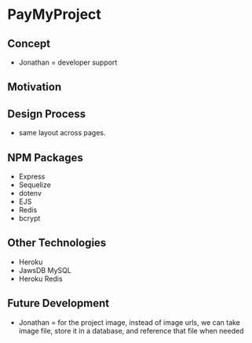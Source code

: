 # PayMyProject

## Concept
- Jonathan = developer support

## Motivation


## Design Process
- same layout across pages. 

## NPM Packages
- Express
- Sequelize
- dotenv
- EJS
- Redis
- bcrypt

## Other Technologies
- Heroku
- JawsDB MySQL
- Heroku Redis

## Future Development
- Jonathan = for the project image, instead of image urls, we can take image file, store it in a database, and reference that file when needed
